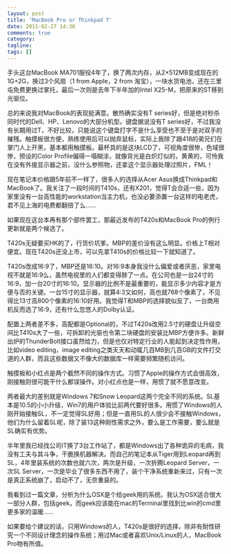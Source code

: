 ```yaml
---
layout: post
title: 'MacBook Pro or Thinkpad T'
date: 2011-02-27 14:38
comments: true
category: 
tagline: 
tags: []
---
```

    

手头这台MacBook MA701服役4年了，换了两次内存，从2×512MB变成现在的1G+2G，换过3个风扇（1 from Apple，2 from 淘宝），一块水货电池，还在三里屯免费更换过掌托，最后一次则是去年下半年加的Intel X25-M，把原来的ST移到光驱位。

总的来说我对MacBook的表现挺满意。散热确实没有T series好，但是绝对秒杀同时代的Dell、HP、Lenovo的大部分机型。键盘据说没有T series好，不过我没有长期用过T，不好比较，只能说这个键盘打字不是什么享受也不至于是对双手的摧残。触摸板很方便，熟练使用后可以抛弃鼠标，实际上我除了跟418的弟兄们在掌门人上开黑，基本都用触摸板。最杯具的是这块LCD了，可视角度很惨，色域很惨，预设的Color Profile偏得一塌糊涂，就像背光是白炽灯似的，黄黄的，可怜我在没有外接显示器之前，没什么参照物，还拿这个显示器处理过照片，FML！

现在笔记本价格跟5年前不一样了，很多人的选择从Acer Asus换成Thinkpad和MacBook了。我关注了一段时间的T410s，还有X201，觉得T会合适一些，因为家里没有一台高性能的workstation当主力机，也没必要添置一台这样的电老虎，君不见上海的电费都翻倍了么……

如果现在这台本再有那个部件罢工，那最近发布的T420s和MacBook Pro的例行更新就是两个候选了。

T420s无疑要买HK的了，行货价坑爹。MBP的差价没有这么明显。价格上T相对便宜。现在T420s还没上市，可以先拿T410s的价格比较一下就知道了。

T420s改成16:9了，MBP还是16:10。对16:9本身我没什么偏爱或者厌恶，家里电视不就是16:9么，虽然电视里的人们都变得胖了一点。在公司也是一台24寸的16:9，加一台20寸的16:10。显示器的比例不是最重要的，能显示多少内容才是方便与否的关键。一台15寸的显示器，就算4:3又如何，高也就768个像素了，不见得比13寸高800个像素的16:10好用。我觉得T和MBP的选择貌似反了，一台商用机反而选了16:9，还有什么忽悠人的Dolby认证。

配置上两者差不多，高配都是Optional的，不过T420s改用2.5寸的硬盘让升级空间比T410s大了一些，可拆卸的光驱也令第二块硬盘的安装比MBP方便许多。新鲜出炉的ThunderBolt接口虽然给力，但是也仅对特定行业的人能起到决定性作用，比如video editing，image editing之类天天和动辄几百MB到几百GB的文件打交道的人群，而且这些数据又不像大的数据库一样需要频繁随机访问。

触摸板和小红点是两个截然不同的操作方式。习惯了Apple的操作方式会很高效，刚接触则很可能干什么都误操作。对小红点也是一样，用惯了就不愿意改变。

两者最大的差别就是Windows 7和Snow Leopard这两个完全不同的系统。SL基本是10.5的小小升级，Win7的用户体验比前两代要好很多。用惯了Windows的人刚开始接触SL，不一定觉得SL好用；但是一直用SL的人很少会不接触Windows，他们为什么留着SL呢，除了装13这种刚性需求之外，要么是工作需要，要么就是SL确实有优势。

半年里我已经找公司IT换了3台工作站了，都是Windows出了各种诡异的毛病，我没有工夫与其斗争，干脆换机器解决。而自己的笔记本从Tiger用到Leopard再到SL，4年里装系统的次数也就六次，两次是升级，一次折腾Leopard Server，一次SL Server，一次是毕业了很多东西不用了，装个干净系统重新来过，只有一次是真正系统崩了，启动不了，无奈重装的。

我看到过一篇文章，分析为什么OSX是个给geek用的系统。我认为OSX适合很大一部分人群，包括geek，而geek应该能在mac的Terminal里找到比win的cmd里更多家的温暖……

如果要给个建议的话，只用Windows的人，T420s是很好的选择，除非有耐性研究一个不同设计理念的操作系统；用过Mac或者喜欢Unix/Linux的人，MacBook Pro物有所值。
